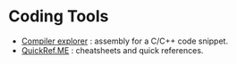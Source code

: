 # Coding Tools

- [Compiler explorer](https://godbolt.org/) : assembly for a C/C++ code snippet.
- [QuickRef.ME](https://quickref.me/) : cheatsheets and quick references.
